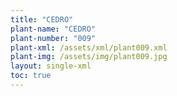 ```yaml
---
title: "CEDRO"
plant-name: "CEDRO"
plant-number: "009"
plant-xml: /assets/xml/plant009.xml
plant-img: /assets/img/plant009.jpg
layout: single-xml
toc: true
---
```

